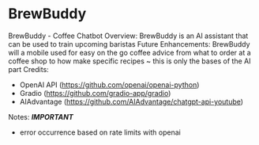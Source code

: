 # BrewBuddy
BrewBuddy - Coffee Chatbot
Overview: BrewBuddy is an AI assistant that can be used to train upcoming baristas
Future Enhancements: BrewBuddy will a mobile used for easy on the go coffee advice from what to order at a
coffee shop to how make specific recipes ~ this is only the bases of the AI part
Credits:
- OpenAI API (https://github.com/openai/openai-python)
- Gradio (https://github.com/gradio-app/gradio)
- AIAdvantage (https://github.com/AIAdvantage/chatgpt-api-youtube)

Notes:
***IMPORTANT***
- error occurrence based on rate limits with openai

